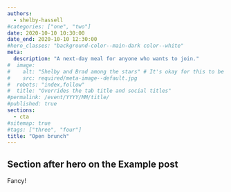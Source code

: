 ```yaml
---
authors:
  - shelby-hassell
#categories: ["one", "two"]
date: 2020-10-10 10:30:00
date_end: 2020-10-10 12:30:00
#hero_classes: "background-color--main-dark color--white"
meta:
  description: "A next-day meal for anyone who wants to join."
#  image:
#    alt: "Shelby and Brad among the stars" # It's okay for this to be empty if the image is decorative
#    src: required/meta-image--default.jpg
#  robots: "index,follow"
#  title: "Overrides the tab title and social titles"
#permalink: /event/YYYY/MM/title/
#published: true
sections:
  - cta
#sitemap: true
#tags: ["three", "four"]
title: "Open brunch"
---
```


## Section after hero on the Example post

Fancy!
